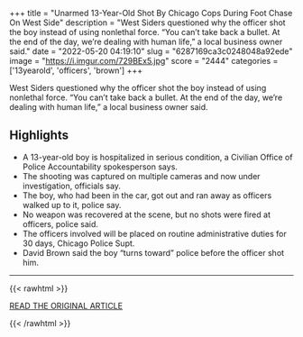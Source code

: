 +++
title = "Unarmed 13-Year-Old Shot By Chicago Cops During Foot Chase On West Side"
description = "West Siders questioned why the officer shot the boy instead of using nonlethal force. “You can’t take back a bullet. At the end of the day, we’re dealing with human life,” a local business owner said."
date = "2022-05-20 04:19:10"
slug = "6287169ca3c0248048a92ede"
image = "https://i.imgur.com/729BEx5.jpg"
score = "2444"
categories = ['13yearold', 'officers', 'brown']
+++

West Siders questioned why the officer shot the boy instead of using nonlethal force. “You can’t take back a bullet. At the end of the day, we’re dealing with human life,” a local business owner said.

## Highlights

- A 13-year-old boy is hospitalized in serious condition, a Civilian Office of Police Accountability spokesperson says.
- The shooting was captured on multiple cameras and now under investigation, officials say.
- The boy, who had been in the car, got out and ran away as officers walked up to it, police say.
- No weapon was recovered at the scene, but no shots were fired at officers, police said.
- The officers involved will be placed on routine administrative duties for 30 days, Chicago Police Supt.
- David Brown said the boy “turns toward” police before the officer shot him.

---

{{< rawhtml >}}
  <p class="article-category">
    <a target="_blank" href="https://blockclubchicago.org/2022/05/19/unarmed-13-year-old-shot-by-cops-after-oak-park-carjacking-report-says/">READ THE ORIGINAL ARTICLE</a>
  </p>
{{< /rawhtml >}}
